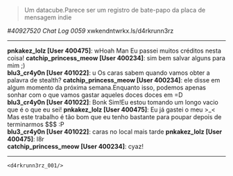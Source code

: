 > Um datacube.Parece ser um registro de bate-papo da placa de mensagem indie

 *#40927520 Chat Log 0059* xwkendntwrkx.ls/d4rkrunn3rz
 ***

**pnkakez_lolz [User 400475]**: wHoah Man Eu passei muitos créditos nesta coisa! 
**catchip_princess_meow [User 400234]**: sim bem salvar alguns para mim ;)  
**blu3_cr4y0n [User 401022]**: u Os caras sabem quando vamos obter a palavra de stealth? 
**catchip_princess_meow [User 400234]**: ele disse em algum momento da próxima semana.Enquanto isso, podemos apenas sonhar com o que vamos gastar aqueles doces doces em =D  
**blu3_cr4y0n [User 401022]**: Bonk Sim!Eu estou tomando um longo vacio que é o que eu sei!
**pnkakez_lolz [User 400475]**: Eu já gastei o meu >_< Mas este trabalho é tão bom que eu tenho bastante para poupar depois de terminarmos $$$ :P  
**blu3_cr4y0n [User 401022]**: caras no local mais tarde 
**pnkakez_lolz [User 400475]**: l8r  
**catchip_princess_meow [User 400234]**: cyaz!  
***
`<d4rkrunn3rz_001/>`